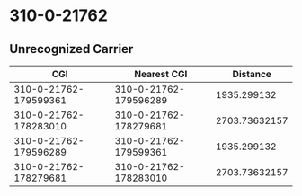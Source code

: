 # 310-0-21762
## Unrecognized Carrier


| CGI | Nearest CGI | Distance |
|-----|-------------|----------|
| 310-0-21762-179599361 | 310-0-21762-179596289 | 1935.299132 |
| 310-0-21762-178283010 | 310-0-21762-178279681 | 2703.73632157 |
| 310-0-21762-179596289 | 310-0-21762-179599361 | 1935.299132 |
| 310-0-21762-178279681 | 310-0-21762-178283010 | 2703.73632157 |
